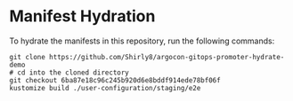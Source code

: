 # Manifest Hydration

To hydrate the manifests in this repository, run the following commands:

```shell
git clone https://github.com/Shirly8/argocon-gitops-promoter-hydrate-demo
# cd into the cloned directory
git checkout 6ba87e18c96c245b920d6e8bddf914ede78bf06f
kustomize build ./user-configuration/staging/e2e
```

